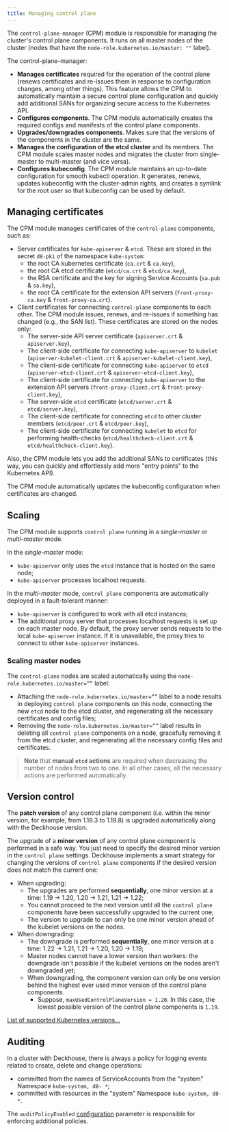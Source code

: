 ```yaml
---
title: Managing control plane
---
```


The `control-plane-manager` (CPM) module is responsible for managing the cluster's control plane components. It runs on all master nodes of the cluster (nodes that have the `node-role.kubernetes.io/master: ""` label).

The control-plane-manager:
- **Manages certificates** required for the operation of the control plane (renews certificates and re-issues them in response to configuration changes, among other things). This feature allows the CPM to automatically maintain a secure control plane configuration and quickly add additional SANs for organizing secure access to the Kubernetes API.
- **Configures components**. The CPM module automatically creates the required configs and manifests of the control plane components.
- **Upgrades/downgrades components**. Makes sure that the versions of the components in the cluster are the same.
- **Manages the configuration of the etcd cluster** and its members. The CPM module scales master nodes and migrates the cluster from single-master to multi-master (and vice versa).
- **Configures kubeconfig**. The CPM module maintains an up-to-date configuration for smooth kubectl operation. It generates, renews, updates kubeconfig with the cluster-admin rights, and creates a symlink for the root user so that kubeconfig can be used by default.

## Managing certificates

The CPM module manages certificates of the `control-plane` components, such as:
- Server certificates for `kube-apiserver` & `etcd`. These are stored in the secret `d8-pki` of the namespace `kube-system`:
  - the root CA kubernetes certificate (`ca.crt` & `ca.key`),
  - the root CA etcd certificate (`etcd/ca.crt` & `etcd/ca.key`),
  - the RSA certificate and the key for signing Service Accounts (`sa.pub` & `sa.key`),
  - the root CA certificate for the extension API servers (`front-proxy-ca.key` & `front-proxy-ca.crt`).
- Client certificates for connecting `control-plane` components to each other. The CPM module issues, renews, and re-issues if something has changed (e.g., the SAN list). These certificates are stored on the nodes only:
  - The server-side API server certificate (`apiserver.crt` & `apiserver.key`),
  - The client-side certificate for connecting `kube-apiserver` to `kubelet` (`apiserver-kubelet-client.crt` & `apiserver-kubelet-client.key`),
  - The client-side certificate for connecting `kube-apiserver` to `etcd` (`apiserver-etcd-client.crt` & `apiserver-etcd-client.key`),
  - The client-side certificate for connecting `kube-apiserver` to the extension API servers (`front-proxy-client.crt` & `front-proxy-client.key`),
  - The server-side `etcd` certificate (`etcd/server.crt` & `etcd/server.key`),
  - The client-side certificate for connecting `etcd` to other cluster members (`etcd/peer.crt` & `etcd/peer.key`),
  - The client-side certificate for connecting `kubelet` to `etcd` for performing health-checks  (`etcd/healthcheck-client.crt` & `etcd/healthcheck-client.key`).

Also, the CPM module lets you add the additional SANs to certificates (this way, you can quickly and effortlessly add more "entry points" to the Kubernetes API).

The CPM module automatically updates the kubeconfig configuration when certificates are changed.

## Scaling

The CPM module supports `control plane` running in a *single-master* or *multi-master* mode.

In the *single-master* mode:
- `kube-apiserver` only uses the `etcd` instance that is hosted on the same node;
- `kube-apiserver` processes localhost requests.

In the *multi-master* mode, `control plane` components are automatically deployed in a fault-tolerant manner:
- `kube-apiserver`  is configured to work with all etcd instances;
- The additional proxy server that processes localhost requests is set up on each master node. By default, the proxy server sends requests to the local `kube-apiserver` instance. If it is unavailable, the proxy tries to connect to other `kube-apiserver` instances.

### Scaling master nodes
The `control-plane` nodes are scaled automatically using the `node-role.kubernetes.io/master=””` label:
- Attaching the `node-role.kubernetes.io/master=””` label to a node results in deploying `control plane` components on this node, connecting the new `etcd` node to the etcd cluster, and regenerating all the necessary certificates and config files;
- Removing the `node-role.kubernetes.io/master=””` label results in deleting all `control plane` components on a node, gracefully removing it from the etcd cluster, and regenerating all the necessary config files and certificates.

> **Note** that **manual `etcd` actions** are required when decreasing the number of nodes from two to one. In all other cases, all the necessary actions are performed automatically.

## Version control

The **patch version** of any control plane component (i.e. within the minor version, for example, from 1.19.3 to 1.19.8) is upgraded automatically along with the Deckhouse version.

The upgrade of a **minor version** of any control plane component is performed in a safe way. You just need to specify the desired minor version in the `control plane` settings. Deckhouse implements a smart strategy for changing the versions of `control plane` components if the desired version does not match the current one:
- When upgrading:
  - The upgrades are performed **sequentially**, one minor version at a time: 1.19 -> 1.20, 1.20 -> 1.21, 1.21 -> 1.22;
  - You cannot proceed to the next version until all the `control plane` components have been successfully upgraded to the current one;
  - The version to upgrade to can only be one minor version ahead of the kubelet versions on the nodes.
- When downgrading:
  - The downgrade is performed **sequentially**, one minor version at a time: 1.22 -> 1.21, 1.21 -> 1.20, 1.20 -> 1.19;
  - Master nodes cannot have a lower version than workers: the downgrade isn't possible if the kubelet versions on the nodes aren't downgraded yet;
  - When downgrading, the component version can only be one version behind the highest ever used minor version of the control plane components.
    - Suppose, `maxUsedControlPlaneVersion = 1.20`. In this case, the lowest possible version of the control plane components is `1.19`.

[List of supported Kubernetes versions...](../../supported_versions.html#kubernetes)

## Auditing
In a cluster with Deckhouse, there is always a policy for logging events related to create, delete and change operations:
- committed from the names of ServiceAccounts from the "system" Namespace `kube-system, d8- *`;
- committed with resources in the "system" Namespace `kube-system, d8- *`.

The `auditPolicyEnabled` [configuration](configuration.html) parameter is responsible for enforcing additional policies.
